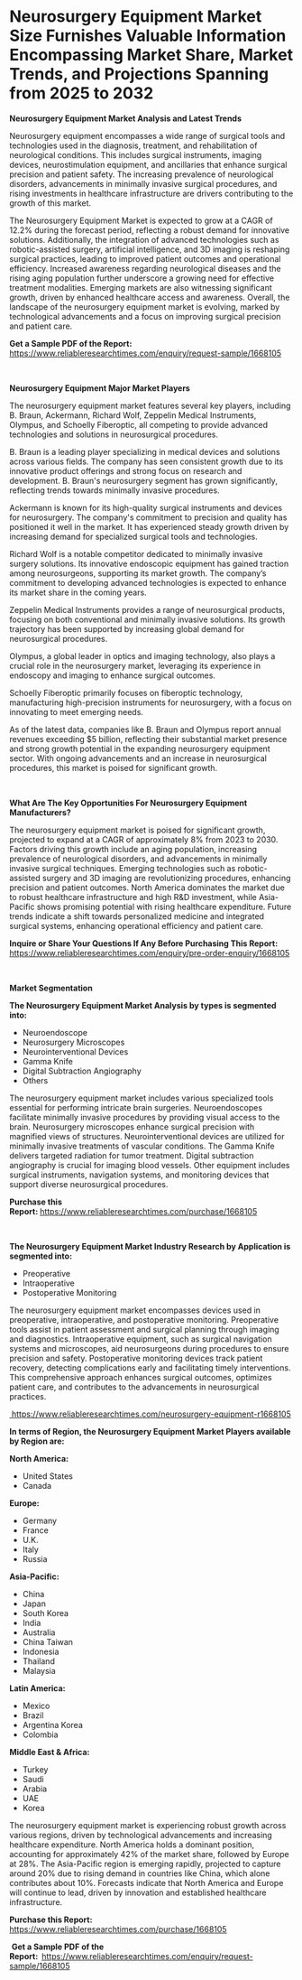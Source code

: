 <p><h1>Neurosurgery Equipment Market Size Furnishes Valuable Information Encompassing Market Share, Market Trends, and Projections Spanning from 2025 to 2032</h1></p><p><strong>Neurosurgery Equipment Market Analysis and Latest Trends</strong></p>
<p><p>Neurosurgery equipment encompasses a wide range of surgical tools and technologies used in the diagnosis, treatment, and rehabilitation of neurological conditions. This includes surgical instruments, imaging devices, neurostimulation equipment, and ancillaries that enhance surgical precision and patient safety. The increasing prevalence of neurological disorders, advancements in minimally invasive surgical procedures, and rising investments in healthcare infrastructure are drivers contributing to the growth of this market.</p><p>The Neurosurgery Equipment Market is expected to grow at a CAGR of 12.2% during the forecast period, reflecting a robust demand for innovative solutions. Additionally, the integration of advanced technologies such as robotic-assisted surgery, artificial intelligence, and 3D imaging is reshaping surgical practices, leading to improved patient outcomes and operational efficiency. Increased awareness regarding neurological diseases and the rising aging population further underscore a growing need for effective treatment modalities. Emerging markets are also witnessing significant growth, driven by enhanced healthcare access and awareness. Overall, the landscape of the neurosurgery equipment market is evolving, marked by technological advancements and a focus on improving surgical precision and patient care.</p></p>
<p><strong>Get a Sample PDF of the Report:&nbsp;</strong> <a href="https://www.reliableresearchtimes.com/enquiry/request-sample/1668105?utm_campaign=2716&utm_medium=2&utm_source=Github&utm_content=ia&utm_term=17042025&utm_id=neurosurgery-equipment">https://www.reliableresearchtimes.com/enquiry/request-sample/1668105</a></p>
<p>&nbsp;</p>
<p><strong>Neurosurgery Equipment Major Market Players</strong></p>
<p><p>The neurosurgery equipment market features several key players, including B. Braun, Ackermann, Richard Wolf, Zeppelin Medical Instruments, Olympus, and Schoelly Fiberoptic, all competing to provide advanced technologies and solutions in neurosurgical procedures.</p><p>B. Braun is a leading player specializing in medical devices and solutions across various fields. The company has seen consistent growth due to its innovative product offerings and strong focus on research and development. B. Braun's neurosurgery segment has grown significantly, reflecting trends towards minimally invasive procedures.</p><p>Ackermann is known for its high-quality surgical instruments and devices for neurosurgery. The company's commitment to precision and quality has positioned it well in the market. It has experienced steady growth driven by increasing demand for specialized surgical tools and technologies.</p><p>Richard Wolf is a notable competitor dedicated to minimally invasive surgery solutions. Its innovative endoscopic equipment has gained traction among neurosurgeons, supporting its market growth. The company’s commitment to developing advanced technologies is expected to enhance its market share in the coming years.</p><p>Zeppelin Medical Instruments provides a range of neurosurgical products, focusing on both conventional and minimally invasive solutions. Its growth trajectory has been supported by increasing global demand for neurosurgical procedures.</p><p>Olympus, a global leader in optics and imaging technology, also plays a crucial role in the neurosurgery market, leveraging its experience in endoscopy and imaging to enhance surgical outcomes.</p><p>Schoelly Fiberoptic primarily focuses on fiberoptic technology, manufacturing high-precision instruments for neurosurgery, with a focus on innovating to meet emerging needs.</p><p>As of the latest data, companies like B. Braun and Olympus report annual revenues exceeding $5 billion, reflecting their substantial market presence and strong growth potential in the expanding neurosurgery equipment sector. With ongoing advancements and an increase in neurosurgical procedures, this market is poised for significant growth.</p></p>
<p>&nbsp;</p>
<p><strong>What Are The Key Opportunities For Neurosurgery Equipment Manufacturers?</strong></p>
<p><p>The neurosurgery equipment market is poised for significant growth, projected to expand at a CAGR of approximately 8% from 2023 to 2030. Factors driving this growth include an aging population, increasing prevalence of neurological disorders, and advancements in minimally invasive surgical techniques. Emerging technologies such as robotic-assisted surgery and 3D imaging are revolutionizing procedures, enhancing precision and patient outcomes. North America dominates the market due to robust healthcare infrastructure and high R&D investment, while Asia-Pacific shows promising potential with rising healthcare expenditure. Future trends indicate a shift towards personalized medicine and integrated surgical systems, enhancing operational efficiency and patient care.</p></p>
<p><strong>Inquire or Share Your Questions If Any Before Purchasing This Report:</strong> <a href="https://www.reliableresearchtimes.com/enquiry/pre-order-enquiry/1668105?utm_campaign=2716&utm_medium=2&utm_source=Github&utm_content=ia&utm_term=17042025&utm_id=neurosurgery-equipment">https://www.reliableresearchtimes.com/enquiry/pre-order-enquiry/1668105</a></p>
<p>&nbsp;</p>
<p><strong>Market Segmentation</strong></p>
<p><strong>The Neurosurgery Equipment Market Analysis by types is segmented into:</strong></p>
<p><ul><li>Neuroendoscope</li><li>Neurosurgery Microscopes</li><li>Neurointerventional Devices</li><li>Gamma Knife</li><li>Digital Subtraction Angiography</li><li>Others</li></ul></p>
<p><p>The neurosurgery equipment market includes various specialized tools essential for performing intricate brain surgeries. Neuroendoscopes facilitate minimally invasive procedures by providing visual access to the brain. Neurosurgery microscopes enhance surgical precision with magnified views of structures. Neurointerventional devices are utilized for minimally invasive treatments of vascular conditions. The Gamma Knife delivers targeted radiation for tumor treatment. Digital subtraction angiography is crucial for imaging blood vessels. Other equipment includes surgical instruments, navigation systems, and monitoring devices that support diverse neurosurgical procedures.</p></p>
<p><strong>Purchase this Report:&nbsp;</strong><a href="https://www.reliableresearchtimes.com/purchase/1668105?utm_campaign=2716&utm_medium=2&utm_source=Github&utm_content=ia&utm_term=17042025&utm_id=neurosurgery-equipment">https://www.reliableresearchtimes.com/purchase/1668105</a></p>
<p>&nbsp;</p>
<p><strong>The Neurosurgery Equipment Market Industry Research by Application is segmented into:</strong></p>
<p><ul><li>Preoperative</li><li>Intraoperative</li><li>Postoperative Monitoring</li></ul></p>
<p><p>The neurosurgery equipment market encompasses devices used in preoperative, intraoperative, and postoperative monitoring. Preoperative tools assist in patient assessment and surgical planning through imaging and diagnostics. Intraoperative equipment, such as surgical navigation systems and microscopes, aid neurosurgeons during procedures to ensure precision and safety. Postoperative monitoring devices track patient recovery, detecting complications early and facilitating timely interventions. This comprehensive approach enhances surgical outcomes, optimizes patient care, and contributes to the advancements in neurosurgical practices.</p></p>
<p><a href="https://www.reliableresearchtimes.com/neurosurgery-equipment-r1668105?utm_campaign=2716&utm_medium=2&utm_source=Github&utm_content=ia&utm_term=17042025&utm_id=neurosurgery-equipment">&nbsp;https://www.reliableresearchtimes.com/neurosurgery-equipment-r1668105</a></p>
<p><strong>In terms of Region, the Neurosurgery Equipment Market Players available by Region are:</strong></p>
<p>
    <p> <strong> North America: </strong>
        <ul>
            <li>United States</li>
            <li>Canada</li>
        </ul>
        </p> 
    <p> <strong> Europe: </strong>
        <ul>
            <li>Germany</li>
            <li>France</li>
            <li>U.K.</li>
            <li>Italy</li>
            <li>Russia</li>
        </ul>
        </p> 
    <p> <strong> Asia-Pacific: </strong>
        <ul>
            <li>China</li>
            <li>Japan</li>
            <li>South Korea</li>
            <li>India</li>
            <li>Australia</li>
            <li>China Taiwan</li>
            <li>Indonesia</li>
            <li>Thailand</li>
            <li>Malaysia</li>
        </ul>
        </p> 
    <p> <strong> Latin America: </strong>
        <ul>
            <li>Mexico</li>
            <li>Brazil</li>
            <li>Argentina Korea</li>
            <li>Colombia</li>
        </ul>
        </p> 
    <p> <strong> Middle East & Africa: </strong>
        <ul>
            <li>Turkey</li>
            <li>Saudi</li>
            <li>Arabia</li>
            <li>UAE</li>
            <li>Korea</li>
        </ul>
    </p>
    </p>
<p><p>The neurosurgery equipment market is experiencing robust growth across various regions, driven by technological advancements and increasing healthcare expenditure. North America holds a dominant position, accounting for approximately 42% of the market share, followed by Europe at 28%. The Asia-Pacific region is emerging rapidly, projected to capture around 20% due to rising demand in countries like China, which alone contributes about 10%. Forecasts indicate that North America and Europe will continue to lead, driven by innovation and established healthcare infrastructure.</p></p>
<p><strong>Purchase this Report: </strong><a href="https://www.reliableresearchtimes.com/purchase/1668105?utm_campaign=2716&utm_medium=2&utm_source=Github&utm_content=ia&utm_term=17042025&utm_id=neurosurgery-equipment">https://www.reliableresearchtimes.com/purchase/1668105</a></p>
<p>&nbsp;<strong>Get a Sample PDF of the Report:&nbsp;&nbsp;</strong><a href="https://www.reliableresearchtimes.com/enquiry/request-sample/1668105?utm_campaign=2716&utm_medium=2&utm_source=Github&utm_content=ia&utm_term=17042025&utm_id=neurosurgery-equipment">https://www.reliableresearchtimes.com/enquiry/request-sample/1668105</a></p>
<p><strong></strong></p>
<p><p></p><p></p><p></p></p>